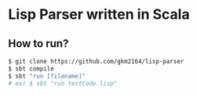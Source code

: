 # Lisp Parser written in Scala

## How to run?
```bash
$ git clone https://github.com/gkm2164/lisp-parser
$ sbt compile
$ sbt "run [filename]"
# ex) $ sbt "run testCode.lisp" 
 
```
